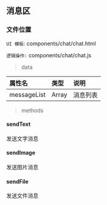 ## 消息区

### 文件位置

`UI 模板`: components/chat/chat.html

`逻辑操作:` components/chat/chat.js

> data

|  属性名      | 类型     | 说明     |
| :---------- | :------- | :------- |
| messageList | Array |  消息列表 |

> methods

#### sendText

发送文字消息

#### sendImage

发送图片消息

#### sendFile

发送文件消息